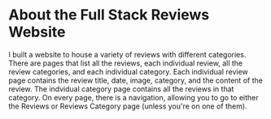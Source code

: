 # About the Full Stack Reviews Website #
I built a website to house a variety of reviews with different categories. There are pages that list all the reviews, each individual review, all the review categories, and each individual category. Each individual review page contains the review title, date, image, category, and the content of the review. The indvidual category page contains all the reviews in that category. On every page, there is a navigation, allowing you to go to either the Reviews or Reviews Category page (unless you're on one of them).
